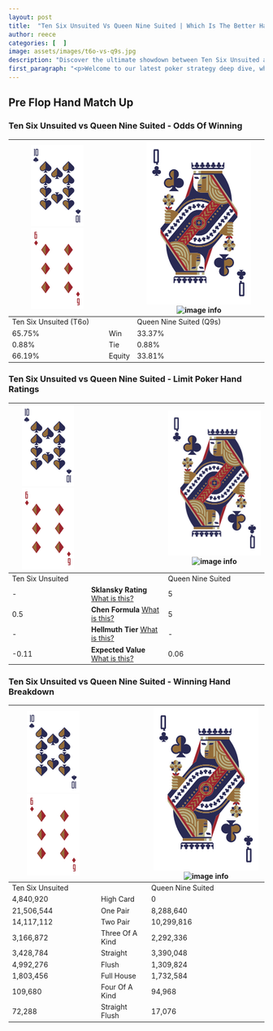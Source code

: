 ```yaml
---
layout: post
title:  "Ten Six Unsuited Vs Queen Nine Suited | Which Is The Better Hand In Poker? A Complete Guide"
author: reece
categories: [  ]
image: assets/images/t6o-vs-q9s.jpg
description: "Discover the ultimate showdown between Ten Six Unsuited and Queen Nine Suited in poker! Uncover the odds, strategies, and scenarios where one hand triumphs over the other. Get ready to up your poker game with this thrilling analysis."
first_paragraph: "<p>Welcome to our latest poker strategy deep dive, where we're pitting two distinct hands against each other in a high-stakes showdown: Ten Six Unsuited vs Queen Nine Suited.</p><p>In the dynamic world of poker, every decision counts, and knowing which hand holds the upper hand is key to your success at the table.</p><p>In this article, we'll dissect these two hands, explore the scenarios where one dominates the other, and equip you with the knowledge to make strategic choices that can tip the odds in your favor.</p><p>Get ready to unravel the intriguing dynamics of these poker hands and elevate your game to new heights.</p>"
---
```




[comment]: # (sp0)

## Pre Flop Hand Match Up

<div class="table hand-ratings" markdown="1"> 



### Ten Six Unsuited vs Queen Nine Suited - Odds Of Winning


    
| ![image info](assets/images/hand1/T.png) ![image info](assets/images/hand1/6o.png) |  | ![image info](assets/images/hand2/Q.png) ![image info](assets/images/hand2/9s.png) |
| -------- | -------- | -------- |
| Ten Six Unsuited (T6o) |  | Queen Nine Suited (Q9s) |
| 65.75% | Win | 33.37% |
| 0.88% | Tie | 0.88% |
| 66.19% | Equity | 33.81% |




[comment]: # (sp1)



### Ten Six Unsuited vs Queen Nine Suited - Limit Poker Hand Ratings


    
| ![image info](assets/images/hand1/T.png) ![image info](assets/images/hand1/6o.png) |  | ![image info](assets/images/hand2/Q.png) ![image info](assets/images/hand2/9s.png) |
| -------- | -------- | -------- |
| Ten Six Unsuited |  | Queen Nine Suited |
| - | **Sklansky Rating** [What is this?](/sklansky-rating-explained) | 5 |
| 0.5 | **Chen Formula** [What is this?](/chen-formula-explained) | 5 |
| - | **Hellmuth Tier** [What is this?](/Hellmuth-tier-explained) | - |
| -0.11 | **Expected Value** [What is this?](/expected-value-explained) | 0.06 |




[comment]: # (sp2)



### Ten Six Unsuited vs Queen Nine Suited - Winning Hand Breakdown


    
| ![image info](assets/images/hand1/T.png) ![image info](assets/images/hand1/6o.png) |  | ![image info](assets/images/hand2/Q.png) ![image info](assets/images/hand2/9s.png) |
| -------- | -------- | -------- |
| Ten Six Unsuited |  | Queen Nine Suited |
| 4,840,920 | High Card | 0 |
| 21,506,544 | One Pair | 8,288,640 |
| 14,117,112 | Two Pair | 10,299,816 |
| 3,166,872 | Three Of A Kind | 2,292,336 |
| 3,428,784 | Straight | 3,390,048 |
| 4,992,276 | Flush | 1,309,824 |
| 1,803,456 | Full House | 1,732,584 |
| 109,680 | Four Of A Kind | 94,968 |
| 72,288 | Straight Flush | 17,076 |




[comment]: # (sp3)



</div>

[comment]: # (sp4)



[comment]: # (sp5)

